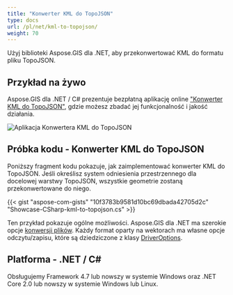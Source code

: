 ```yaml
---
title: "Konwerter KML do TopoJSON"
type: docs
url: /pl/net/kml-to-topojson/
weight: 70
---
```


Użyj biblioteki Aspose.GIS dla .NET, aby przekonwertować KML do formatu pliku TopoJSON.

## **Przykład na żywo**

Aspose.GIS dla .NET / C# prezentuje bezpłatną aplikację online ["Konwerter KML do TopoJSON"](https://products.aspose.app/gis/conversion/kml-to-topojson), gdzie możesz zbadać jej funkcjonalność i jakość działania.

![Aplikacja Konwertera KML do TopoJSON](conversion.png)

## **Próbka kodu - Konwerter KML do TopoJSON**

Poniższy fragment kodu pokazuje, jak zaimplementować konwerter KML do TopoJSON. Jeśli określisz system odniesienia przestrzennego dla docelowej warstwy TopoJSON, wszystkie geometrie zostaną przekonwertowane do niego. 

{{< gist "aspose-com-gists" "10f3783b9581d10bc69dbada42705d2c" "Showcase-CSharp-kml-to-topojson.cs" >}}

Ten przykład pokazuje ogólne możliwości. Aspose.GIS dla .NET ma szerokie opcje [konwersji plików](https://docs.aspose.com/gis/net/vector-layers/). Każdy format oparty na wektorach ma własne opcje odczytu/zapisu, które są dziedziczone z klasy [DriverOptions](https://reference.aspose.com/gis/net/aspose.gis/driveroptions).

## **Platforma - .NET / C#**

Obsługujemy Framework 4.7 lub nowszy w systemie Windows oraz .NET Core 2.0 lub nowszy w systemie Windows lub Linux.
